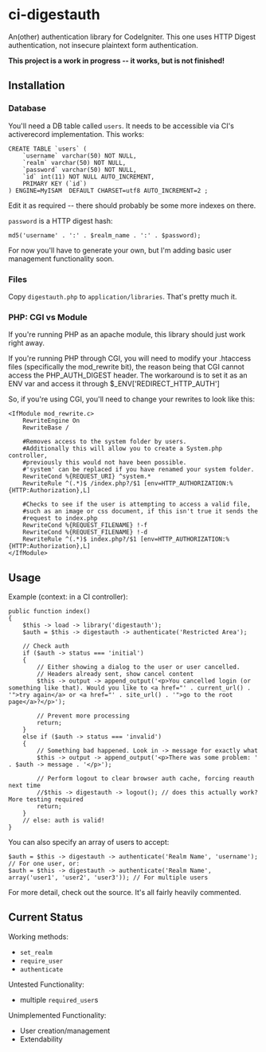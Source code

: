 # ci-digestauth

An(other) authentication library for CodeIgniter. This one uses HTTP Digest authentication, not insecure plaintext form authentication.

**This project is a work in progress -- it works, but is not finished!**

## Installation

### Database
You'll need a DB table called `users`. It needs to be accessible via CI's activerecord implementation. This works:

    CREATE TABLE `users` (
        `username` varchar(50) NOT NULL,
        `realm` varchar(50) NOT NULL,
        `password` varchar(50) NOT NULL,
        `id` int(11) NOT NULL AUTO_INCREMENT,
        PRIMARY KEY (`id`)
    ) ENGINE=MyISAM  DEFAULT CHARSET=utf8 AUTO_INCREMENT=2 ;

Edit it as required -- there should probably be some more indexes on there.

`password` is a HTTP digest hash:

    md5('username' . ':' . $realm_name . ':' . $password);

For now you'll have to generate your own, but I'm adding basic user management functionality soon.

### Files

Copy `digestauth.php` to `application/libraries`. That's pretty much it.

### PHP: CGI vs Module

If you're running PHP as an apache module, this library should just work right away.

If you're running PHP through CGI, you will need to modify your .htaccess files (specifically the mod_rewrite bit), the reason being that CGI cannot access the PHP_AUTH_DIGEST header. The workaround is to set it as an ENV var and access it through $_ENV['REDIRECT_HTTP_AUTH']

So, if you're using CGI, you'll need to change your rewrites to look like this:

    <IfModule mod_rewrite.c>
        RewriteEngine On
        RewriteBase /
    
        #Removes access to the system folder by users.
        #Additionally this will allow you to create a System.php controller,
        #previously this would not have been possible.
        #'system' can be replaced if you have renamed your system folder.
        RewriteCond %{REQUEST_URI} ^system.*
        RewriteRule ^(.*)$ /index.php?/$1 [env=HTTP_AUTHORIZATION:%{HTTP:Authorization},L]
    
        #Checks to see if the user is attempting to access a valid file,
        #such as an image or css document, if this isn't true it sends the
        #request to index.php
        RewriteCond %{REQUEST_FILENAME} !-f
        RewriteCond %{REQUEST_FILENAME} !-d
        RewriteRule ^(.*)$ index.php?/$1 [env=HTTP_AUTHORIZATION:%{HTTP:Authorization},L]
    </IfModule>

## Usage

Example (context: in a CI controller):

    public function index()
	{
        $this -> load -> library('digestauth');
		$auth = $this -> digestauth -> authenticate('Restricted Area');
		
		// Check auth
		if ($auth -> status === 'initial')
		{
			// Either showing a dialog to the user or user cancelled.
			// Headers already sent, show cancel content
			$this -> output -> append_output('<p>You cancelled login (or something like that). Would you like to <a href="' . current_url() . '">try again</a> or <a href="' . site_url() . '">go to the root page</a>?</p>');
			
			// Prevent more processing
			return;
		}
		else if ($auth -> status === 'invalid')
		{
			// Something bad happened. Look in -> message for exactly what
			$this -> output -> append_output('<p>There was some problem: ' . $auth -> message . '</p>');
			
			// Perform logout to clear browser auth cache, forcing reauth next time
			//$this -> digestauth -> logout(); // does this actually work? More testing required
			return;
		}
		// else: auth is valid!
	}

You can also specify an array of users to accept:

    $auth = $this -> digestauth -> authenticate('Realm Name', 'username'); // For one user, or:
    $auth = $this -> digestauth -> authenticate('Realm Name', array('user1', 'user2', 'user3')); // For multiple users

For more detail, check out the source. It's all fairly heavily commented.

## Current Status

Working methods:
* `set_realm`
* `require_user`
* `authenticate`

Untested Functionality:
* multiple `required_user`s

Unimplemented Functionality:
* User creation/management
* Extendability